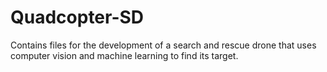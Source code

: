 # Quadcopter-SD
Contains files for the development of a search and rescue drone that uses computer vision and machine learning to find its target.
